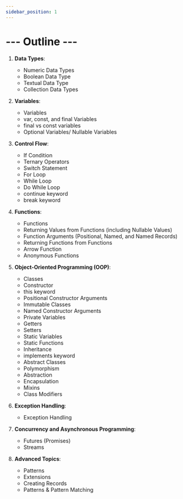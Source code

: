 ```yaml
---
sidebar_position: 1
---
```


# --- Outline ---

1. **Data Types**:
   - Numeric Data Types
   - Boolean Data Type
   - Textual Data Type
   - Collection Data Types

2. **Variables**:
   - Variables
   - var, const, and final Variables
   - final vs const variables
   - Optional Variables/ Nullable Variables

3. **Control Flow**:
   - If Condition
   - Ternary Operators
   - Switch Statement
   - For Loop
   - While Loop
   - Do While Loop
   - continue keyword
   - break keyword

4. **Functions**:
   - Functions
   - Returning Values from Functions (including Nullable Values)
   - Function Arguments (Positional, Named, and Named Records)
   - Returning Functions from Functions
   - Arrow Function
   - Anonymous Functions

5. **Object-Oriented Programming (OOP)**:
   - Classes
   - Constructor
   - this keyword
   - Positional Constructor Arguments
   - Immutable Classes
   - Named Constructor Arguments
   - Private Variables
   - Getters
   - Setters
   - Static Variables
   - Static Functions
   - Inheritance
   - implements keyword
   - Abstract Classes
   - Polymorphism
   - Abstraction
   - Encapsulation
   - Mixins
   - Class Modifiers

6. **Exception Handling**:
   - Exception Handling

7. **Concurrency and Asynchronous Programming**:
   - Futures (Promises)
   - Streams

8. **Advanced Topics**:
   - Patterns
   - Extensions
   - Creating Records
   - Patterns & Pattern Matching
